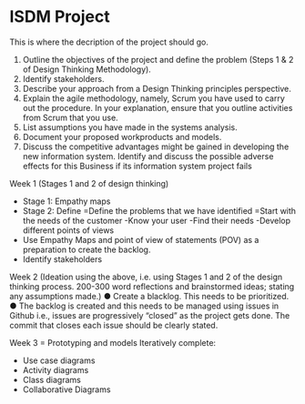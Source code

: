 # ISDM Project
This is where the decription of the project should go.

1. Outline the objectives of the project and define the problem (Steps 1 & 2 of Design Thinking Methodology).
2. Identify stakeholders.
3. Describe your approach from a Design Thinking principles perspective.
4. Explain the agile methodology, namely, Scrum you have used to carry out the procedure. In
your explanation, ensure that you outline activities from Scrum that you use.
5. List assumptions you have made in the systems analysis.
6. Document your proposed workproducts and models.
7. Discuss the competitive advantages might be gained in developing the new information
system. Identify and discuss the possible adverse effects for this Business if its information
system project fails


Week 1 (Stages 1 and 2 of design thinking)
- Stage 1: Empathy maps
- Stage 2: Define
      =Define the problems that we have identified 
      =Start with the needs of the customer 
          -Know your user
          -Find their needs
          -Develop different points of views 
- Use Empathy Maps and point of view of statements (POV) as a preparation to create the backlog.  
- Identify stakeholders 

Week 2 (Ideation using the above, i.e. using Stages 1 and 2 of the design thinking process. 200-300 word reflections and brainstormed ideas; stating any assumptions made.)
●	Create a blacklog. This needs to be prioritized.
●	The backlog is created and this needs to be managed using issues in Github i.e., issues are progressively “closed” as the project gets done. The commit that closes each issue should be clearly stated.

Week 3 = Prototyping and models
Iteratively complete:
- Use case diagrams
- Activity diagrams
- Class diagrams
- Collaborative Diagrams



  
